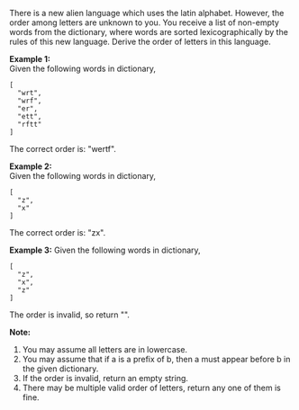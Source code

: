 There is a new alien language which uses the latin alphabet. However, the order among letters are unknown to you. You receive a list of non-empty words from the dictionary, where words are sorted lexicographically by the rules of this new language. Derive the order of letters in this language.

**Example 1:**  
Given the following words in dictionary,
```
[
  "wrt",
  "wrf",
  "er",
  "ett",
  "rftt"
]
```
The correct order is: "wertf".

**Example 2:**  
Given the following words in dictionary,
```
[
  "z",
  "x"
]
```
The correct order is: "zx".

**Example 3:**
Given the following words in dictionary,
```
[
  "z",
  "x",
  "z"
]
```
The order is invalid, so return "".

**Note:**  
1. You may assume all letters are in lowercase.
2. You may assume that if a is a prefix of b, then a must appear before b in the given dictionary.
3. If the order is invalid, return an empty string.
4. There may be multiple valid order of letters, return any one of them is fine.

